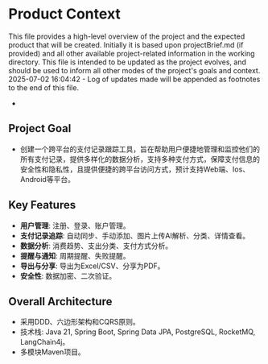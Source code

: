 <!--
 * @Author: han.wei han.wei.work2023@gmail.com
 * @Date: 2025-07-02 16:04:59
 * @LastEditors: han.wei han.wei.work2023@gmail.com
 * @LastEditTime: 2025-07-02 16:05:05
 * @FilePath: /payment-tracker/memory-bank/productContext.md
 * @Description: 这是默认设置,请设置`customMade`, 打开koroFileHeader查看配置 进行设置: https://github.com/OBKoro1/koro1FileHeader/wiki/%E9%85%8D%E7%BD%AE
-->
# Product Context

This file provides a high-level overview of the project and the expected product that will be created. Initially it is based upon projectBrief.md (if provided) and all other available project-related information in the working directory. This file is intended to be updated as the project evolves, and should be used to inform all other modes of the project's goals and context.
2025-07-02 16:04:42 - Log of updates made will be appended as footnotes to the end of this file.

*

## Project Goal

*   创建一个跨平台的支付记录跟踪工具，旨在帮助用户便捷地管理和监控他们的所有支付记录，提供多样化的数据分析，支持多种支付方式，保障支付信息的安全性和隐私性，且提供便捷的跨平台访问方式，预计支持Web端、Ios、Android等平台。

## Key Features

*   **用户管理**: 注册、登录、账户管理。
*   **支付记录追踪**: 自动同步、手动添加、图片上传AI解析、分类、详情查看。
*   **数据分析**: 消费趋势、支出分类、支付方式分析。
*   **提醒与通知**: 周期提醒、失败提醒。
*   **导出与分享**: 导出为Excel/CSV、分享为PDF。
*   **安全性**: 数据加密、二次验证。

## Overall Architecture

*   采用DDD、六边形架构和CQRS原则。
*   技术栈: Java 21, Spring Boot, Spring Data JPA, PostgreSQL, RocketMQ, LangChain4j。
*   多模块Maven项目。